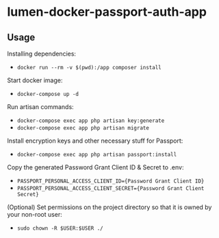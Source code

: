 # lumen-docker-passport-auth-app

## Usage

Installing dependencies:
- `docker run --rm -v $(pwd):/app composer install`

Start docker image:
- `docker-compose up -d`

Run artisan commands:
- `docker-compose exec app php artisan key:generate`
- `docker-compose exec app php artisan migrate`

Install encryption keys and other necessary stuff for Passport:
- `docker-compose exec app php artisan passport:install`

Copy the generated Password Grant Client ID & Secret to .env:
- `PASSPORT_PERSONAL_ACCESS_CLIENT_ID={Password Grant Client ID}`
- `PASSPORT_PERSONAL_ACCESS_CLIENT_SECRET={Password Grant Client Secret}`

(Optional) Set permissions on the project directory so that it is owned by your non-root user:
- `sudo chown -R $USER:$USER ./`
